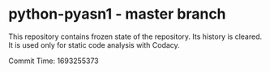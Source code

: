 # python-pyasn1 - master branch

This repository contains frozen state of the repository.
Its history is cleared. It is used only for static code
analysis with Codacy.

Commit Time: 1693255373